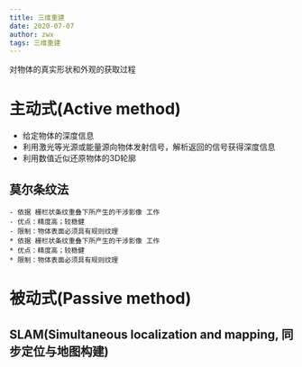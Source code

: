 ```yaml
---
title: 三维重建
date: 2020-07-07
author: zwx
tags: 三维重建
---
```


对物体的真实形状和外观的获取过程

# 主动式(Active method)
- 给定物体的深度信息
- 利用激光等光源或能量源向物体发射信号，解析返回的信号获得深度信息
- 利用数值近似还原物体的3D轮廓
## 莫尔条纹法
    - 依据 栅栏状条纹重叠下所产生的干涉影像 工作
    - 优点：精度高；较稳健
    - 限制：物体表面必须具有规则纹理
    * 依据 栅栏状条纹重叠下所产生的干涉影像 工作
    * 优点：精度高；较稳健
    * 限制：物体表面必须具有规则纹理

# 被动式(Passive method)



## SLAM(Simultaneous localization and mapping, 同步定位与地图构建)
